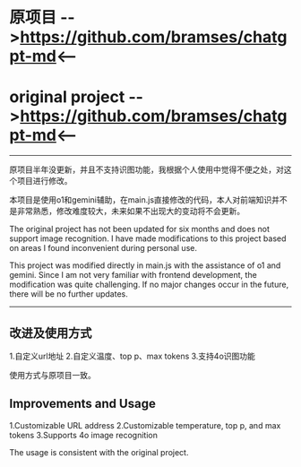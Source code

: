 # 原项目 -->https://github.com/bramses/chatgpt-md<--
# original project -->https://github.com/bramses/chatgpt-md<--

---

原项目半年没更新，并且不支持识图功能，我根据个人使用中觉得不便之处，对这个项目进行修改。

本项目是使用o1和gemini辅助，在main.js直接修改的代码，本人对前端知识并不是非常熟悉，修改难度较大，未来如果不出现大的变动将不会更新。

The original project has not been updated for six months and does not support image recognition. I have made modifications to this project based on areas I found inconvenient during personal use.

This project was modified directly in main.js with the assistance of o1 and gemini. Since I am not very familiar with frontend development, the modification was quite challenging. If no major changes occur in the future, there will be no further updates.

---


## 改进及使用方式
1.自定义url地址
2.自定义温度、top p、max tokens
3.支持4o识图功能

使用方式与原项目一致。

## Improvements and Usage
1.Customizable URL address
2.Customizable temperature, top p, and max tokens
3.Supports 4o image recognition

The usage is consistent with the original project.
